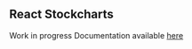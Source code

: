 ## React Stockcharts

Work in progress
Documentation available [here](http://rrag.github.io/react-stockcharts/)